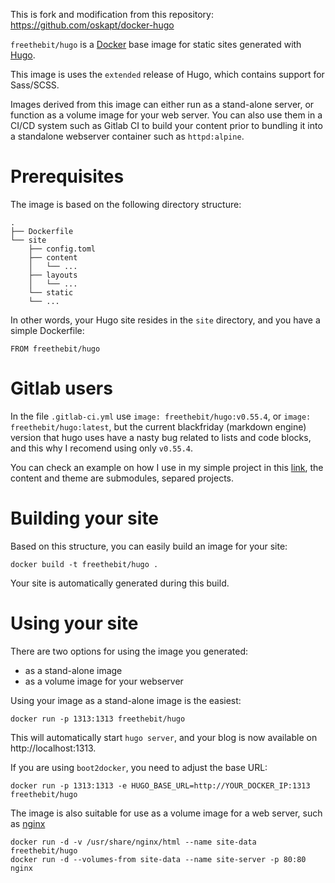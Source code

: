 This is fork and modification from this repository: https://github.com/oskapt/docker-hugo 

`freethebit/hugo` is a [Docker](https://www.docker.io) base image for static sites generated with [Hugo](http://gohugo.io).  

This image is uses the `extended` release of Hugo, which contains support for Sass/SCSS.

Images derived from this image can either run as a stand-alone server, or function as a volume image for your web server.  You can also use them in a CI/CD system such as Gitlab CI to build your content prior to bundling it into a standalone webserver container such as `httpd:alpine`.

# Prerequisites

The image is based on the following directory structure:

	.
	├── Dockerfile
	└── site
	    ├── config.toml
	    ├── content
	    │   └── ...
	    ├── layouts
	    │   └── ...
	    └── static
		└── ...

In other words, your Hugo site resides in the `site` directory, and you have a simple Dockerfile:

```
FROM freethebit/hugo 
```

# Gitlab users

In the file `.gitlab-ci.yml` use `image: freethebit/hugo:v0.55.4`, or `image: freethebit/hugo:latest`, but the current blackfriday (markdown engine) version that hugo uses have a nasty bug related to lists and code blocks, and this why I recomend using only `v0.55.4`.

You can check an example on how I use in my simple project in this [link](https://gitlab.com/freethebit/c/blob/f4292d04b895ec901011c7c4adf2daa3b17399ec/.gitlab-ci.yml), the content and theme are submodules, separed projects. 

# Building your site

Based on this structure, you can easily build an image for your site:

```
docker build -t freethebit/hugo .
```

Your site is automatically generated during this build. 


# Using your site

There are two options for using the image you generated: 

- as a stand-alone image
- as a volume image for your webserver

Using your image as a stand-alone image is the easiest:

```
docker run -p 1313:1313 freethebit/hugo
```

This will automatically start `hugo server`, and your blog is now available on http://localhost:1313. 

If you are using `boot2docker`, you need to adjust the base URL: 

```
docker run -p 1313:1313 -e HUGO_BASE_URL=http://YOUR_DOCKER_IP:1313 freethebit/hugo
```

The image is also suitable for use as a volume image for a web server, such as [nginx](https://registry.hub.docker.com/_/nginx/)

```
docker run -d -v /usr/share/nginx/html --name site-data freethebit/hugo
docker run -d --volumes-from site-data --name site-server -p 80:80 nginx
```

